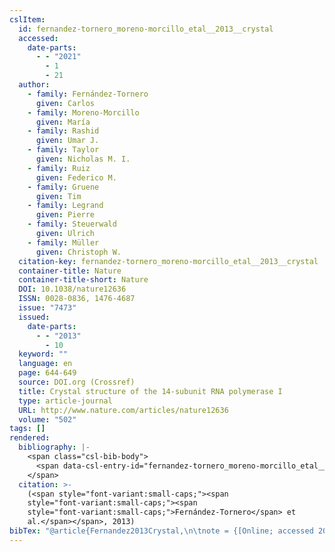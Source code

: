 ```yaml
---
cslItem:
  id: fernandez-tornero_moreno-morcillo_etal__2013__crystal
  accessed:
    date-parts:
      - - "2021"
        - 1
        - 21
  author:
    - family: Fernández-Tornero
      given: Carlos
    - family: Moreno-Morcillo
      given: María
    - family: Rashid
      given: Umar J.
    - family: Taylor
      given: Nicholas M. I.
    - family: Ruiz
      given: Federico M.
    - family: Gruene
      given: Tim
    - family: Legrand
      given: Pierre
    - family: Steuerwald
      given: Ulrich
    - family: Müller
      given: Christoph W.
  citation-key: fernandez-tornero_moreno-morcillo_etal__2013__crystal
  container-title: Nature
  container-title-short: Nature
  DOI: 10.1038/nature12636
  ISSN: 0028-0836, 1476-4687
  issue: "7473"
  issued:
    date-parts:
      - - "2013"
        - 10
  keyword: ""
  language: en
  page: 644-649
  source: DOI.org (Crossref)
  title: Crystal structure of the 14-subunit RNA polymerase I
  type: article-journal
  URL: http://www.nature.com/articles/nature12636
  volume: "502"
tags: []
rendered:
  bibliography: |-
    <span class="csl-bib-body">
      <span data-csl-entry-id="fernandez-tornero_moreno-morcillo_etal__2013__crystal" class="csl-entry"><span class='author-bib'>Fernández-Tornero, Moreno-Morcillo, M., Rashid, U. J., Taylor, N. M. I., Ruiz, F. M., Gruene, T., Legrand, P., Steuerwald, U., &#38; Müller, C. W.</span>. <span class='date-bib'>(2013)</span>. <span class='title'><b>Crystal structure of the 14-subunit RNA polymerase I</b></span>. <i>Nature</i>, <i>502</i>(7473), 644–649. <span class='URL'><a href='https://doi.org/10.1038/nature12636'>LINK</a></span></span>
    </span>
  citation: >-
    (<span style="font-variant:small-caps;"><span
    style="font-variant:small-caps;"><span
    style="font-variant:small-caps;">Fernández-Tornero</span> et
    al.</span></span>, 2013)
bibTex: "@article{Fernandez2013Crystal,\n\tnote = {[Online; accessed 2021-01-21]},\n\tauthor = {Fern{\\' a}ndez-Tornero, Carlos and Moreno-Morcillo, Mar{\\' i}a and Rashid, Umar J. and Taylor, Nicholas M. I. and Ruiz, Federico M. and Gruene, Tim and Legrand, Pierre and Steuerwald, Ulrich and M{\\\" u}ller, Christoph W.},\n\tjournal = {Nature},\n\tnumber = {7473},\n\tyear = {2013},\n\tmonth = {10},\n\tpages = {644--649},\n\ttitle = {Crystal structure of the 14-subunit {RNA} polymerase {I}},\n\thowpublished = {http://www.nature.com/articles/nature12636},\n\tvolume = {502},\n}\n\n"
---
```

